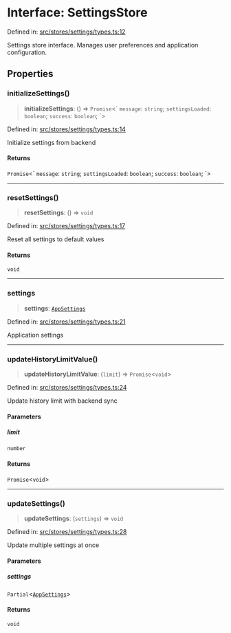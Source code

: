 # Interface: SettingsStore

Defined in: [src/stores/settings/types.ts:12](https://github.com/Nick2bad4u/Uptime-Watcher/blob/2a45eeb1723f8f7089001af2c92aa07d82dfe7e4/src/stores/settings/types.ts#L12)

Settings store interface.
Manages user preferences and application configuration.

## Properties

### initializeSettings()

> **initializeSettings**: () => `Promise`\<\` `message`: `string`; `settingsLoaded`: `boolean`; `success`: `boolean`; \`\>

Defined in: [src/stores/settings/types.ts:14](https://github.com/Nick2bad4u/Uptime-Watcher/blob/2a45eeb1723f8f7089001af2c92aa07d82dfe7e4/src/stores/settings/types.ts#L14)

Initialize settings from backend

#### Returns

`Promise`\<\` `message`: `string`; `settingsLoaded`: `boolean`; `success`: `boolean`; \`\>

***

### resetSettings()

> **resetSettings**: () => `void`

Defined in: [src/stores/settings/types.ts:17](https://github.com/Nick2bad4u/Uptime-Watcher/blob/2a45eeb1723f8f7089001af2c92aa07d82dfe7e4/src/stores/settings/types.ts#L17)

Reset all settings to default values

#### Returns

`void`

***

### settings

> **settings**: [`AppSettings`](../../../types/interfaces/AppSettings.md)

Defined in: [src/stores/settings/types.ts:21](https://github.com/Nick2bad4u/Uptime-Watcher/blob/2a45eeb1723f8f7089001af2c92aa07d82dfe7e4/src/stores/settings/types.ts#L21)

Application settings

***

### updateHistoryLimitValue()

> **updateHistoryLimitValue**: (`limit`) => `Promise`\<`void`\>

Defined in: [src/stores/settings/types.ts:24](https://github.com/Nick2bad4u/Uptime-Watcher/blob/2a45eeb1723f8f7089001af2c92aa07d82dfe7e4/src/stores/settings/types.ts#L24)

Update history limit with backend sync

#### Parameters

##### limit

`number`

#### Returns

`Promise`\<`void`\>

***

### updateSettings()

> **updateSettings**: (`settings`) => `void`

Defined in: [src/stores/settings/types.ts:28](https://github.com/Nick2bad4u/Uptime-Watcher/blob/2a45eeb1723f8f7089001af2c92aa07d82dfe7e4/src/stores/settings/types.ts#L28)

Update multiple settings at once

#### Parameters

##### settings

`Partial`\<[`AppSettings`](../../../types/interfaces/AppSettings.md)\>

#### Returns

`void`
